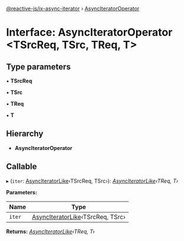 [@reactive-js/ix-async-iterator](../README.md) › [AsyncIteratorOperator](asynciteratoroperator.md)

# Interface: AsyncIteratorOperator <**TSrcReq, TSrc, TReq, T**>

## Type parameters

▪ **TSrcReq**

▪ **TSrc**

▪ **TReq**

▪ **T**

## Hierarchy

* **AsyncIteratorOperator**

## Callable

▸ (`iter`: [AsyncIteratorLike](asynciteratorlike.md)‹TSrcReq, TSrc›): *[AsyncIteratorLike](asynciteratorlike.md)‹TReq, T›*

**Parameters:**

Name | Type |
------ | ------ |
`iter` | [AsyncIteratorLike](asynciteratorlike.md)‹TSrcReq, TSrc› |

**Returns:** *[AsyncIteratorLike](asynciteratorlike.md)‹TReq, T›*

